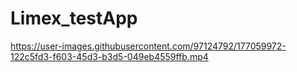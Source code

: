 # Limex_testApp

https://user-images.githubusercontent.com/97124792/177059972-122c5fd3-f603-45d3-b3d5-049eb4559ffb.mp4


